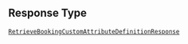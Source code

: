 ## Response Type

[`RetrieveBookingCustomAttributeDefinitionResponse`](../../doc/models/retrieve-booking-custom-attribute-definition-response.md)
